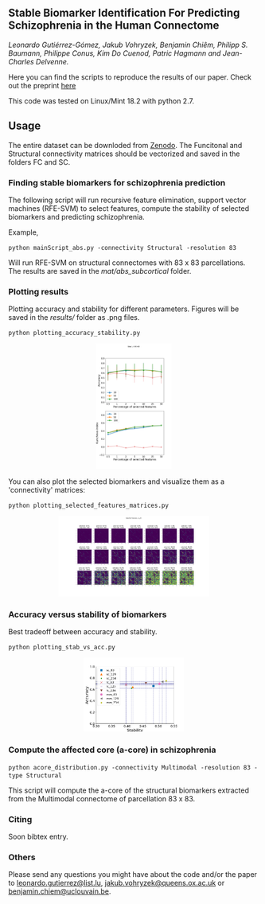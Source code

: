 ## Stable Biomarker Identification For Predicting Schizophrenia in the Human Connectome
*Leonardo Gutiérrez-Gómez,  Jakub Vohryzek, Benjamin Chiêm, Philipp S. Baumann, Philippe Conus, Kim Do Cuenod, Patric Hagmann and Jean-Charles Delvenne.*


Here you can find the scripts to reproduce the results of our paper. Check out the preprint [here](https://www.biorxiv.org/content/10.1101/711135v1)


This code was tested on Linux/Mint 18.2 with python 2.7.

## Usage
The entire dataset can be downloded from [Zenodo](https://doi.org/10.5281/zenodo.3758534). The Funcitonal and Structural connectivity matrices should be vectorized and saved in the folders FC and SC.

### Finding stable biomarkers for schizophrenia prediction
The following script will run recursive feature elimination, support vector machines (RFE-SVM) to select features, compute the stability of selected biomarkers and predicting schizophrenia. 

Example,
```
python mainScript_abs.py -connectivity Structural -resolution 83
```
Will run RFE-SVM on structural connectomes with 83 x 83 parcellations. The results are saved in the *mat/abs_subcortical* folder.

### Plotting results
Plotting accuracy and stability for different parameters. Figures will be saved in the *results/* folder as .png files.

```
python plotting_accuracy_stability.py
```
<p align="center">
<img src="results/sc_83.png" width="30%">
</p>

You can also plot the selected biomarkers and visualize them as a 'connectivity' matrices:

```
python plotting_selected_features_matrices.py
```
<p align="center">
<img src="results/m_sc_83.png" width="60%">
</p>


### Accuracy versus stability of biomarkers
Best tradeoff between accuracy and stability.
```
python plotting_stab_vs_acc.py
```
<p align="center">
<img src="results/acc_vs_stab.png" width="40%">
</p>

### Compute the affected core (a-core) in schizophrenia
```
python acore_distribution.py -connectivity Multimodal -resolution 83 -type Structural
```
This script will compute the a-core of the structural biomarkers extracted from the Multimodal connectome of parcellation 83 x 83.

### Citing
Soon bibtex entry.

### Others

Please send any questions you might have about the code and/or the paper to leonardo.gutierrez@list.lu, jakub.vohryzek@queens.ox.ac.uk or benjamin.chiem@uclouvain.be.
